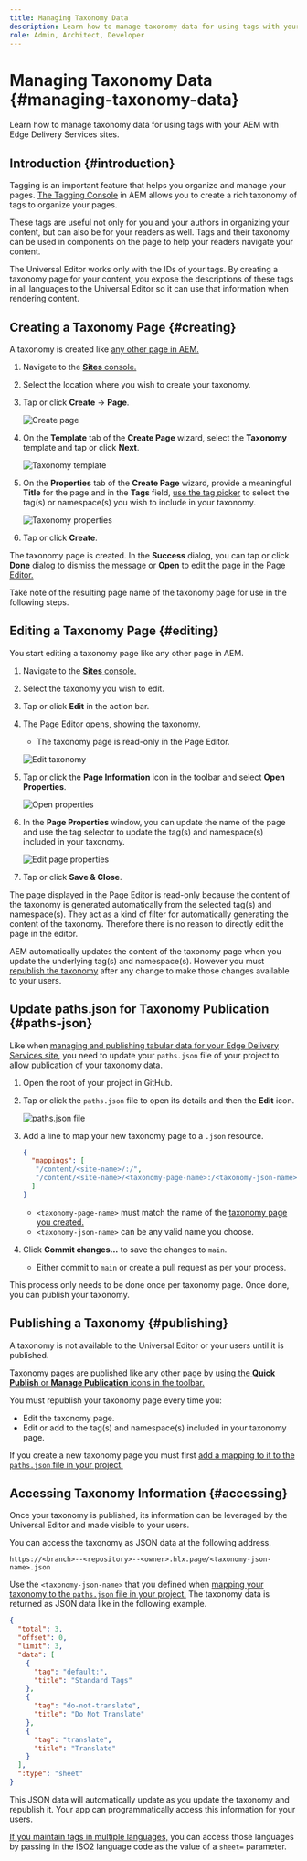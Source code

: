 ```yaml
---
title: Managing Taxonomy Data
description: Learn how to manage taxonomy data for using tags with your AEM with Edge Delivery Services sites.
role: Admin, Architect, Developer
---
```


# Managing Taxonomy Data {#managing-taxonomy-data}

Learn how to manage taxonomy data for using tags with your AEM with Edge Delivery Services sites.

## Introduction {#introduction}

Tagging is an important feature that helps you organize and manage your pages. [The Tagging Console](/help/sites-cloud/administering/tags.md#tagging-console) in AEM allows you to create a rich taxonomy of tags to organize your pages.

These tags are useful not only for you and your authors in organizing your content, but can also be for your readers as well. Tags and their taxonomy can be used in components on the page to help your readers navigate your content.

The Universal Editor works only with the IDs of your tags. By creating a taxonomy page for your content, you expose the descriptions of these tags in all languages to the Universal Editor so it can use that information when rendering content.

## Creating a Taxonomy Page {#creating}

A taxonomy is created like [any other page in AEM.](/help/sites-cloud/authoring/sites-console/creating-pages.md)

1. Navigate to the [**Sites** console.](/help/sites-cloud/authoring/sites-console/introduction.md)

1. Select the location where you wish to create your taxonomy.

1. Tap or click **Create** -&gt; **Page**.

   ![Create page](assets/taxonomy/create-page.png)

1. On the **Template** tab of the **Create Page** wizard, select the **Taxonomy** template and tap or click **Next**.

   ![Taxonomy template](assets/taxonomy/taxonomy-template.png)

1. On the **Properties** tab of the **Create Page** wizard, provide a meaningful **Title** for the page and in the **Tags** field, [use the tag picker](/help/sites-cloud/authoring/sites-console/tags.md) to select the tag(s) or namespace(s) you wish to include in your taxonomy.

   ![Taxonomy properties](assets/taxonomy/create-page-wizard-properties.png)

1. Tap or click **Create**.

The taxonomy page is created. In the **Success** dialog, you can tap or click **Done** dialog to dismiss the message or **Open** to edit the page in the [Page Editor.](/help/sites-cloud/authoring/page-editor/introduction.md)

Take note of the resulting page name of the taxonomy page for use in the following steps.

## Editing a Taxonomy Page {#editing}

You start editing a taxonomy page like any other page in AEM.

1. Navigate to the [**Sites** console.](/help/sites-cloud/authoring/sites-console/introduction.md)

1. Select the taxonomy you wish to edit.

1. Tap or click **Edit** in the action bar.

1. The Page Editor opens, showing the taxonomy.

   * The taxonomy page is read-only in the Page Editor.

   ![Edit taxonomy](assets/taxonomy/edit-page.png)

1. Tap or click the **Page Information** icon in the toolbar and select **Open Properties**.

   ![Open properties](assets/taxonomy/open-properties.png)

1. In the **Page Properties** window, you can update the name of the page and use the tag selector to update the tag(s) and namespace(s) included in your taxonomy.

   ![Edit page properties](assets/taxonomy/edit-properties.png)

1. Tap or click **Save &amp; Close**.

The page displayed in the Page Editor is read-only because the content of the taxonomy is generated automatically from the selected tag(s) and namespace(s). They act as a kind of filter for automatically generating the content of the taxonomy. Therefore there is no reason to directly edit the page in the editor.

AEM automatically updates the content of the taxonomy page when you update the underlying tag(s) and namespace(s). However you must [republish the taxonomy](#publishing) after any change to make those changes available to your users.

## Update paths.json for Taxonomy Publication {#paths-json}

Like when [managing and publishing tabular data for your Edge Delivery Services site,](/help/edge/wysiwyg-authoring/tabular-data.md) you need to update your `paths.json` file of your project to allow publication of your taxonomy data.

1. Open the root of your project in GitHub.

1. Tap or click the `paths.json` file to open its details and then the **Edit** icon.

   ![paths.json file](assets/taxonomy/paths-json.png)

1. Add a line to map your new taxonomy page to a `.json` resource.

   ```json
   {
     "mappings": [
      "/content/<site-name>/:/",
      "/content/<site-name>/<taxonomy-page-name>:/<taxonomy-json-name>.json"
     ]
   }
   ```

   * `<taxonomy-page-name>` must match the name of the [taxonomy page you created.](#creating)
   * `<taxonomy-json-name>` can be any valid name you choose.

1. Click **Commit changes...** to save the changes to `main`.

   * Either commit to `main` or create a pull request as per your process.

This process only needs to be done once per taxonomy page. Once done, you can publish your taxonomy.

## Publishing a Taxonomy {#publishing}

A taxonomy is not available to the Universal Editor or your users until it is published.

Taxonomy pages are published like any other page by [using the **Quick Publish** or **Manage Publication** icons in the toolbar.](/help/sites-cloud/authoring/sites-console/publishing-pages.md)

You must republish your taxonomy page every time you:

* Edit the taxonomy page.
* Edit or add to the tag(s) and namespace(s) included in your taxonomy page.

If you create a new taxonomy page you must first [add a mapping to it to the `paths.json` file in your project.](#paths-json)

## Accessing Taxonomy Information {#accessing}

Once your taxonomy is published, its information can be leveraged by the Universal Editor and made visible to your users.

You can access the taxonomy as JSON data at the following address.

`https://<branch>--<repository>--<owner>.hlx.page/<taxonomy-json-name>.json`

Use the `<taxonomy-json-name>` that you defined when [mapping your taxonomy to the `paths.json` file in your project.](#paths-json) The taxonomy data is returned as JSON data like in the following example.

```json
{
  "total": 3,
  "offset": 0,
  "limit": 3,
  "data": [
    {
      "tag": "default:",
      "title": "Standard Tags"
    },
    {
      "tag": "do-not-translate",
      "title": "Do Not Translate"
    },
    {
      "tag": "translate",
      "title": "Translate"
    }
  ],
  ":type": "sheet"
}
```

This JSON data will automatically update as you update the taxonomy and republish it. Your app can programmatically access this information for your users.

[If you maintain tags in multiple languages,](/help/sites-cloud/administering/tags.md#managing-tags-in-different-languages) you can access those languages by passing in the ISO2 language code as the value of a `sheet=` parameter.
